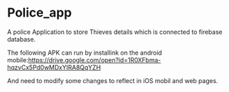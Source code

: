# Police_app
A police Application to store Thieves details which is connected to firebase database.

The following APK can run by installink on the android mobile:https://drive.google.com/open?id=1R0XFbma-hqzvCx5Pd0wMDxYIRA8QqYZH

And need to modify some changes to reflect in iOS mobil and web pages.
